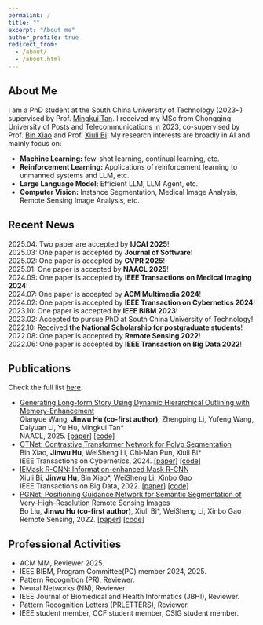 ```yaml
---
permalink: /
title: ""
excerpt: "About me"
author_profile: true
redirect_from: 
  - /about/
  - /about.html
---
```

About Me
------
I am a PhD student at the South China University of Technology (2023~) supervised by Prof. [Mingkui Tan](https://tanmingkui.github.io/). I received my MSc from Chongqing University of Posts and Telecommunications in 2023, co-supervised by Prof. [Bin Xiao](https://faculty.cqupt.edu.cn/xiaobin/zh_CN/index.htm) and Prof. [Xiuli Bi](https://scholar.google.com/citations?user=1Ezgfw8AAAAJ&hl=en). My research interests are broadly in AI and mainly focus on:
- **Machine Learning:** few-shot learning, continual learning, etc.
- **Reinforcement Learning:** Applications of reinforcement learning to unmanned systems and LLM, etc.  
- **Large Language Model:** Efficient LLM, LLM Agent, etc.
- **Computer Vision:** Instance Segmentation, Medical Image Analysis, Remote Sensing Image Analysis, etc.

Recent News
------
<div style="max-height: 300px; overflow-y: auto; padding: 0;">
  <ul style="list-style-type: none; margin: 0; padding: 0;">
    <li>2025.04: Two paper are accepted by <strong>IJCAI 2025</strong>!</li>
    <li>2025.03: One paper is accepted by <strong>Journal of Software</strong>!</li>
    <li>2025.02: One paper is accepted by <strong>CVPR 2025</strong>!</li>
    <li>2025.01: One paper is accepted by <strong>NAACL 2025</strong>!</li>
    <li>2024.09: One paper is accepted by <strong>IEEE Transactions on Medical Imaging 2024</strong>!</li>
    <li>2024.07: One paper is accepted by <strong>ACM Multimedia 2024</strong>!</li>
    <li>2024.02: One paper is accepted by <strong>IEEE Transaction on Cybernetics 2024</strong>!</li>
    <li>2023.10: One paper is accepted by <strong>IEEE BIBM 2023</strong>!</li>
    <li>2023.02: Accepted to pursue PhD at South China University of Technology!</li>
    <li>2022.10: Received <strong>the National Scholarship for postgraduate students</strong>!</li>
    <li>2022.08: One paper is accepted by <strong>Remote Sensing 2022</strong>!</li>
    <li>2022.06: One paper is accepted by <strong>IEEE Transaction on Big Data 2022</strong>!</li>
  </ul>
</div>



Publications
------
Check the full list [here](https://scholar.google.com/citations?user=XmqjPi0AAAAJ&hl=en).
- [Generating Long-form Story Using Dynamic Hierarchical Outlining with Memory-Enhancement](https://arxiv.org/pdf/2412.13575)  <br>
 Qianyue Wang, **Jinwu Hu (co-first author)**, Zhengping Li, Yufeng Wang, Daiyuan Li, Yu Hu, Mingkui Tan*<br>
      NAACL, 2025.
  <a href="https://arxiv.org/pdf/2412.13575">[paper]</a>  <a href="https://github.com/Qianyue-Wang/Generating-Long-form-Story-Using-Dynamic-Hierarchical-Outlining-with-Memory-Enhancement">[code]</a>
- [CTNet: Contrastive Transformer Network for Polyp Segmentation](https://ieeexplore.ieee.org/document/10471227)  <br>
 Bin Xiao, **Jinwu Hu**, WeiSheng Li, Chi-Man Pun, Xiuli Bi*<br>
      IEEE Transactions on Cybernetics, 2024.
<a href="https://ieeexplore.ieee.org/document/10471227">[paper]</a>  <a href="https://github.com/Fhujinwu/CTNet">[code]</a>
- [IEMask R-CNN: Information-enhanced Mask R-CNN](https://ieeexplore.ieee.org/abstract/document/9811396)  <br>
Xiuli Bi, **Jinwu Hu**, Bin Xiao*, WeiSheng Li, Xinbo Gao <br>
     IEEE Transactions on Big Data, 2022.
<a href="https://ieeexplore.ieee.org/abstract/document/9811396">[paper]</a>  <a href="https://github.com/Fhujinwu/IEMask">[code]</a>
- [PGNet: Positioning Guidance Network for Semantic Segmentation of Very-High-Resolution Remote Sensing Images](https://www.mdpi.com/2072-4292/14/17/4219)  <br>
Bo Liu, **Jinwu Hu (co-first author)**, Xiuli Bi*, WeiSheng Li, Xinbo Gao <br>
     Remote Sensing, 2022.
<a href="https://www.mdpi.com/2072-4292/14/17/4219">[paper]</a>  <a href="https://github.com/Fhujinwu/PGNet">[code]</a>

Professional Activities
------
- ACM MM, Reviewer 2025.
- IEEE BIBM, Program Committee(PC) member 2024, 2025.
- Pattern Recognition (PR), Reviewer.
- Neural Networks (NN), Reviewer.
- IEEE Journal of Biomedical and Health Informatics (JBHI), Reviewer.
- Pattern Recognition Letters (PRLETTERS), Reviewer.
- IEEE student member, CCF student member, CSIG student member.
